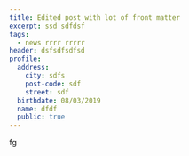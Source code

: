 ```yaml
---
title: Edited post with lot of front matter
excerpt: ssd sdfdsf
tags:
  - news rrrr rrrrr
header: dsfsdfsdfsd
profile:
  address:
    city: sdfs
    post-code: sdf
    street: sdf
  birthdate: 08/03/2019
  name: dfdf
  public: true
---
```

fg
